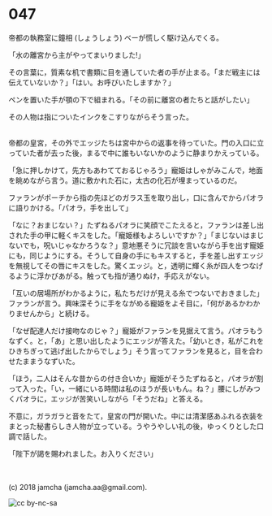 

# 047

帝都の執務室に鐘相 (しょうしょう) ベーが慌しく駆け込んでくる。  

「水の離宮から主がやってまいりました!」  

その言葉に，質素な机で書類に目を通していた者の手が止まる。「まだ戦主には伝えていないか？」「はい。お呼びいたしますか？」  

ペンを置いた手が顎の下で組まれる。「その前に離宮の者たちと話がしたい」  

その人物は指についたインクをこすりながらそう言った。  

<br>  
帝都の皇宮，その外でエッジたちは宮中からの返事を待っていた。門の入口に立っていた者が去った後，まるで中に誰もいないかのように静まりかえっている。  

「急に押しかけて，先方もあわてておるじゃろう」寵姫はしゃがみこんで，地面を眺めながら言う。道に敷かれた石に，太古の化石が埋まっているのだ。  

ファランがポーチから指の先ほどのガラス玉を取り出し，口に含んでからパオラに語りかける。「パオラ，手を出して」  

「なに？おまじない？」たずねるパオラに笑顔でこたえると，ファランは差し出された手の甲に軽くキスをした。「寵姫様もよろしいですか？」「まじないはまじないでも，呪いじゃなかろうな？」意地悪そうに冗談を言いながら手を出す寵姫にも，同じようにする。そうして自身の手にもキスすると，手を差し出すエッジを無視してその唇にキスをした。驚くエッジ。と，透明に輝く糸が四人をつなげるように浮かびあがる。触っても指が通りぬけ，手応えがない。  

「互いの居場所がわかるように，私たちだけが見える糸でつないでおきました」ファランが言う。興味深そうに手をながめる寵姫をよそ目に，「何があるかわかりませんから」と続ける。  

「なぜ配達人だけ接吻なのじゃ？」寵姫がファランを見据えて言う。パオラもうなずく。と，「あ」と思い出したようにエッジが答えた。「幼いとき，私がこれをひきちぎって逃げ出したからでしょう」そう言ってファランを見ると，目を合わせたままうなずいた。  

「ほう，二人はそんな昔からの付き合いか」寵姫がそうたずねると，パオラが割って入った。「い，一緒にいる時間は私のほうが長いもん。ね？」腰にしがみつくパオラに，エッジが苦笑いしながら「そうだね」と答える。  

不意に，ガラガラと音をたて，皇宮の門が開いた。中には清潔感あふれる衣装をまとった秘書らしき人物が立っている。うやうやしい礼の後，ゆっくりとした口調で話した。  

「陛下が謁を賜われました。お入りください」  

<br>  
<br>  
(c) 2018 jamcha (jamcha.aa@gmail.com).  

![cc by-nc-sa](https://i.creativecommons.org/l/by-nc-sa/4.0/88x31.png)  

